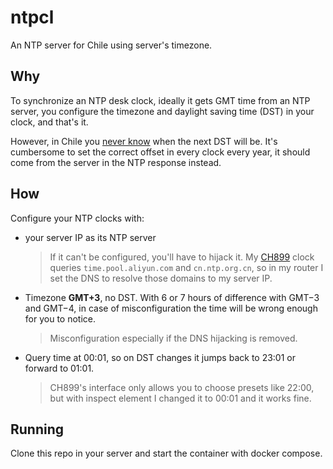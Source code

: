 # ntpcl

An NTP server for Chile using server's timezone.

## Why

To synchronize an NTP desk clock, ideally it gets GMT time from an NTP server, you configure the timezone and daylight saving time (DST) in your clock, and that's it.

However, in Chile you [never know](https://github.com/eggert/tz/blob/1913dd77b52a84ef73a98c27677ea14c1ce80a0f/southamerica#L1344-L1356) when the next DST will be. It's cumbersome to set the correct offset in every clock every year, it should come from the server in the NTP response instead.

## How

Configure your NTP clocks with:

- your server IP as its NTP server
  > If it can't be configured, you'll have to hijack it. My [CH899](https://www.hr-clockparts.com/clock-movement/wifi-clock-movement.html) clock queries `time.pool.aliyun.com` and `cn.ntp.org.cn`, so in my router I set the DNS to resolve those domains to my server IP.

- Timezone **GMT+3**, no DST. With 6 or 7 hours of difference with GMT−3 and GMT−4, in case of misconfiguration the time will be wrong enough for you to notice.
  > Misconfiguration especially if the DNS hijacking is removed.

- Query time at 00:01, so on DST changes it jumps back to 23:01 or forward to 01:01.
  > CH899's interface only allows you to choose presets like 22:00, but with inspect element I changed it to 00:01 and it works fine.

## Running

Clone this repo in your server and start the container with docker compose.
